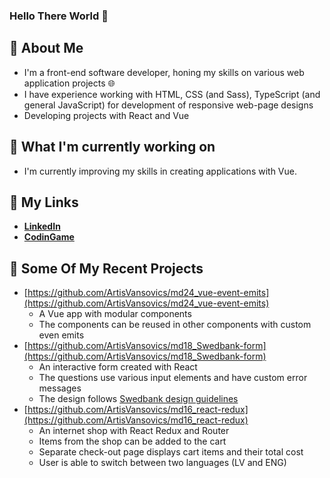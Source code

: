 ### Hello There World 👋

## :ledger: About Me
- I'm a front-end software developer, honing my skills on various web application projects :globe_with_meridians:
- I have experience working with HTML, CSS (and Sass), TypeScript (and general JavaScript) for development of responsive web-page designs
- Developing projects with React and Vue

## :open_file_folder: What I'm currently working on
- I'm currently improving my skills in creating applications with Vue.

## :pushpin: My Links
- [**LinkedIn**](https://www.linkedin.com/in/artis-vansovics/)
- [**CodinGame**](https://www.codingame.com/profile/95e33babd8b2b6aed7a24a3e1cbbf36d0938984)

## :page_facing_up: Some Of My Recent Projects
- [https://github.com/ArtisVansovics/md24_vue-event-emits](https://github.com/ArtisVansovics/md24_vue-event-emits)
  - A Vue app with modular components
  - The components can be reused in other components with custom even emits
- [https://github.com/ArtisVansovics/md18_Swedbank-form](https://github.com/ArtisVansovics/md18_Swedbank-form)
  - An interactive form created with React
  - The questions use various input elements and have custom error messages
  - The design follows [Swedbank design guidelines](https://design.swedbankpay.com)
- [https://github.com/ArtisVansovics/md16_react-redux](https://github.com/ArtisVansovics/md16_react-redux)
  - An internet shop with React Redux and Router
  - Items from the shop can be added to the cart
  - Separate check-out page displays cart items and their total cost
  - User is able to switch between two languages (LV and ENG)

<!--
**ArtisVansovics/ArtisVansovics** is a ✨ _special_ ✨ repository because its `README.md` (this file) appears on your GitHub profile.

Here are some ideas to get you started:

- 🔭 I’m currently working on ...
- 🌱 I’m currently learning ...
- 👯 I’m looking to collaborate on ...
- 🤔 I’m looking for help with ...
- 💬 Ask me about ...
- 📫 How to reach me: ...
- 😄 Pronouns: ...
- ⚡ Fun fact: ...
-->
